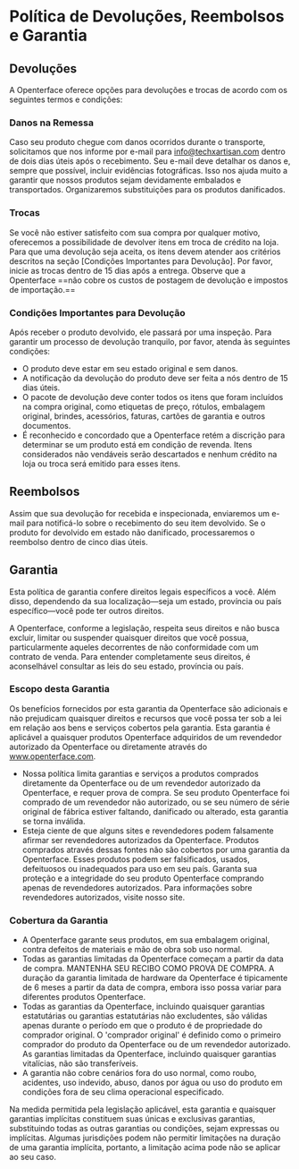 # Política de Devoluções, Reembolsos e Garantia

## Devoluções

A Openterface oferece opções para devoluções e trocas de acordo com os seguintes termos e condições:

### Danos na Remessa

Caso seu produto chegue com danos ocorridos durante o transporte, solicitamos que nos informe por e-mail para [info@techxartisan.com](mailto:info@techxartisan.com) dentro de dois dias úteis após o recebimento. Seu e-mail deve detalhar os danos e, sempre que possível, incluir evidências fotográficas. Isso nos ajuda muito a garantir que nossos produtos sejam devidamente embalados e transportados. Organizaremos substituições para os produtos danificados.

### Trocas

Se você não estiver satisfeito com sua compra por qualquer motivo, oferecemos a possibilidade de devolver itens em troca de crédito na loja. Para que uma devolução seja aceita, os itens devem atender aos critérios descritos na seção [Condições Importantes para Devolução]. Por favor, inicie as trocas dentro de 15 dias após a entrega. Observe que a Openterface ==não cobre os custos de postagem de devolução e impostos de importação.==

### Condições Importantes para Devolução

Após receber o produto devolvido, ele passará por uma inspeção. Para garantir um processo de devolução tranquilo, por favor, atenda às seguintes condições:

- O produto deve estar em seu estado original e sem danos.
- A notificação da devolução do produto deve ser feita a nós dentro de 15 dias úteis.
- O pacote de devolução deve conter todos os itens que foram incluídos na compra original, como etiquetas de preço, rótulos, embalagem original, brindes, acessórios, faturas, cartões de garantia e outros documentos.
- É reconhecido e concordado que a Openterface retém a discrição para determinar se um produto está em condição de revenda. Itens considerados não vendáveis serão descartados e nenhum crédito na loja ou troca será emitido para esses itens.

## Reembolsos

Assim que sua devolução for recebida e inspecionada, enviaremos um e-mail para notificá-lo sobre o recebimento do seu item devolvido. Se o produto for devolvido em estado não danificado, processaremos o reembolso dentro de cinco dias úteis.

## Garantia

Esta política de garantia confere direitos legais específicos a você. Além disso, dependendo da sua localização—seja um estado, província ou país específico—você pode ter outros direitos.

A Openterface, conforme a legislação, respeita seus direitos e não busca excluir, limitar ou suspender quaisquer direitos que você possua, particularmente aqueles decorrentes de não conformidade com um contrato de venda. Para entender completamente seus direitos, é aconselhável consultar as leis do seu estado, província ou país.

### Escopo desta Garantia

Os benefícios fornecidos por esta garantia da Openterface são adicionais e não prejudicam quaisquer direitos e recursos que você possa ter sob a lei em relação aos bens e serviços cobertos pela garantia. Esta garantia é aplicável a quaisquer produtos Openterface adquiridos de um revendedor autorizado da Openterface ou diretamente através do www.openterface.com.

- Nossa política limita garantias e serviços a produtos comprados diretamente da Openterface ou de um revendedor autorizado da Openterface, e requer prova de compra. Se seu produto Openterface foi comprado de um revendedor não autorizado, ou se seu número de série original de fábrica estiver faltando, danificado ou alterado, esta garantia se torna inválida.
- Esteja ciente de que alguns sites e revendedores podem falsamente afirmar ser revendedores autorizados da Openterface. Produtos comprados através dessas fontes não são cobertos por uma garantia da Openterface. Esses produtos podem ser falsificados, usados, defeituosos ou inadequados para uso em seu país. Garanta sua proteção e a integridade do seu produto Openterface comprando apenas de revendedores autorizados. Para informações sobre revendedores autorizados, visite nosso site.

### Cobertura da Garantia

- A Openterface garante seus produtos, em sua embalagem original, contra defeitos de materiais e mão de obra sob uso normal.
- Todas as garantias limitadas da Openterface começam a partir da data de compra. MANTENHA SEU RECIBO COMO PROVA DE COMPRA. A duração da garantia limitada de hardware da Openterface é tipicamente de 6 meses a partir da data de compra, embora isso possa variar para diferentes produtos Openterface.
- Todas as garantias da Openterface, incluindo quaisquer garantias estatutárias ou garantias estatutárias não excludentes, são válidas apenas durante o período em que o produto é de propriedade do comprador original. O 'comprador original' é definido como o primeiro comprador do produto da Openterface ou de um revendedor autorizado. As garantias limitadas da Openterface, incluindo quaisquer garantias vitalícias, não são transferíveis.
- A garantia não cobre cenários fora do uso normal, como roubo, acidentes, uso indevido, abuso, danos por água ou uso do produto em condições fora de seu clima operacional especificado.

Na medida permitida pela legislação aplicável, esta garantia e quaisquer garantias implícitas constituem suas únicas e exclusivas garantias, substituindo todas as outras garantias ou condições, sejam expressas ou implícitas. Algumas jurisdições podem não permitir limitações na duração de uma garantia implícita, portanto, a limitação acima pode não se aplicar ao seu caso.